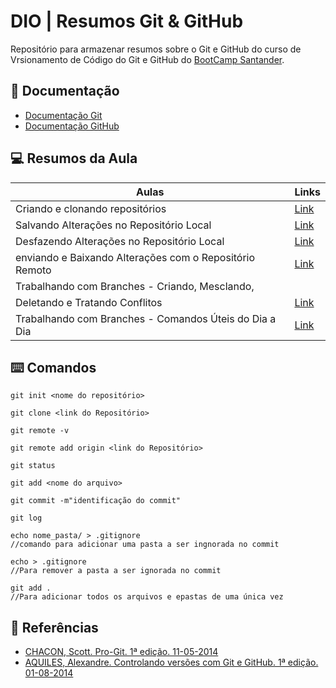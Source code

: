
# DIO | Resumos Git & GitHub

Repositório para armazenar resumos sobre o Git e GitHub do curso de Vrsionamento de Código do Git e GitHub do [BootCamp Santander](https://web.dio.me/track/santander-2024-backend-com-java).


## 📄 Documentação
- [Documentação Git](https://git-scm.com/doc)
- [Documentação GitHub](https://docs.github.com/pt)

## 💻 Resumos da Aula

| Aulas | Links |
|------|----------|
| Criando e clonando repositórios | [Link]()|
| Salvando Alterações no Repositório Local | [Link](https://web.dio.me/course/versionamento-de-codigo-com-git-e-github/learning/599dd3dd-d189-474f-a55c-22f37b4472da?back=/track/santander-2024-backend-com-java)|
|Desfazendo Alterações no Repositório Local| [Link]()|
| enviando e Baixando Alterações com o Repositório Remoto | [Link]()|
| Trabalhando com Branches - Criando, Mesclando, | |
 Deletando e Tratando Conflitos  | [Link]()|
  | Trabalhando com Branches - Comandos Úteis do Dia a Dia | [Link]()|

## ⌨️ Comandos
  ```
git init <nome do repositório>

git clone <link do Repositório>

git remote -v

git remote add origin <link do Repositório>

git status

git add <nome do arquivo>

git commit -m"identificação do commit"

git log 

echo nome_pasta/ > .gitignore 
//comando para adicionar uma pasta a ser ingnorada no commit

echo > .gitignore 
//Para remover a pasta a ser ignorada no commit

git add . 
//Para adicionar todos os arquivos e epastas de uma única vez
  ```

  ## 🔎 Referências 
 - [CHACON, Scott. Pro-Git.  1ª edição. 11-05-2014 ](https://git-scm.com/book/pt-br/v2)
  - [AQUILES, Alexandre. Controlando versões com Git e GitHub.  1ª edição. 01-08-2014 ](https://www.casadocodigo.com.br/pages/sumario-git-github)